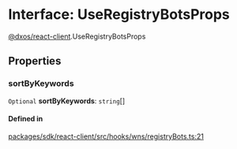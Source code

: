 # Interface: UseRegistryBotsProps

[@dxos/react-client](../modules/dxos_react_client.md).UseRegistryBotsProps

## Properties

### sortByKeywords

 `Optional` **sortByKeywords**: `string`[]

#### Defined in

[packages/sdk/react-client/src/hooks/wns/registryBots.ts:21](https://github.com/dxos/dxos/blob/main/packages/sdk/react-client/src/hooks/wns/registryBots.ts#L21)
